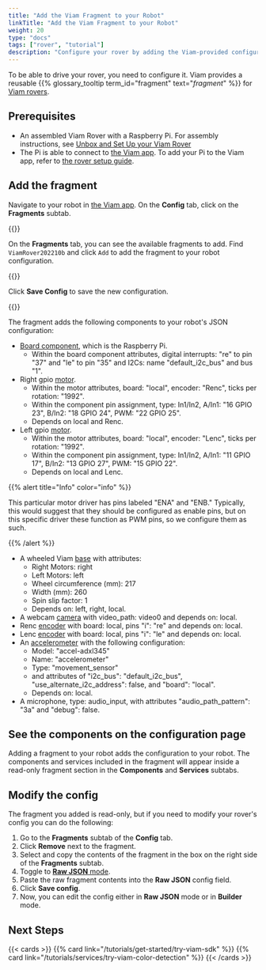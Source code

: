 ```yaml
---
title: "Add the Viam Fragment to your Robot"
linkTitle: "Add the Viam Fragment to your Robot"
weight: 20
type: "docs"
tags: ["rover", "tutorial"]
description: "Configure your rover by adding the Viam-provided configuration fragment to your rover."
---
```


To be able to drive your rover, you need to configure it.
Viam provides a reusable {{% glossary_tooltip term_id="fragment" text="*fragment*" %}} for [Viam rovers](https://www.viam.com/resources/rover).

## Prerequisites

* An assembled Viam Rover with a Raspberry Pi.
  For assembly instructions, see [Unbox and Set Up your Viam Rover](../rover-tutorial/)
* The Pi is able to connect to [the Viam app](https://app.viam.com).
  To add your Pi to the Viam app, refer to [the rover setup guide](/try-viam/rover-resources/rover-tutorial/#connect-to-the-viam-app).

## Add the fragment

Navigate to your robot in [the Viam app](https://app.viam.com/robots).
On the  **Config** tab, click on the **Fragments** subtab.

{{<imgproc src="try-viam/rover-resources/fragments/fragments_tab.png" resize="1200x" alt="Fragments tab inside the Viam app">}}

On the **Fragments** tab, you can see the available fragments to add.
Find `ViamRover202210b` and click `Add` to add the fragment to your robot configuration.

{{<imgproc src="try-viam/rover-resources/fragments/fragments_list.png" resize="1200x" alt="List of available fragments">}}

Click **Save Config** to save the new configuration.

{{<imgproc src="try-viam/rover-resources/fragments/fragment_configuration.png" resize="1200x" alt="Fragment configuration">}}

The fragment adds the following components to your robot's JSON configuration:

* [Board component](/components/board/), which is the Raspberry Pi.
  * Within the board component attributes, digital interrupts: "re" to pin "37" and "le" to pin "35" and I2Cs: name "default_i2c_bus" and bus "1".
* Right gpio [motor](/components/motor/).
  * Within the motor attributes, board: "local", encoder: "Renc", ticks per rotation: "1992".
  * Within the component pin assignment, type: In1/In2, A/In1: "16 GPIO 23", B/In2: "18 GPIO 24", PWM: "22 GPIO 25".
  * Depends on local and Renc.
* Left gpio [motor](/components/motor/).
  * Within the motor attributes, board: "local", encoder: "Lenc", ticks per rotation: "1992".
  * Within the component pin assignment, type: In1/In2, A/In1: "11 GPIO 17", B/In2: "13 GPIO 27", PWM: "15 GPIO 22".
  * Depends on local and Lenc.

{{% alert title="Info" color="info" %}}

This particular motor driver has pins labeled "ENA" and "ENB."
Typically, this would suggest that they should be configured as enable pins, but on this specific driver these function as PWM pins, so we configure them as such.

{{% /alert %}}

* A wheeled Viam [base](/components/base/) with attributes:
  * Right Motors: right
  * Left Motors: left
  * Wheel circumference (mm): 217
  * Width (mm): 260
  * Spin slip factor: 1
  * Depends on: left, right, local.
* A webcam [camera](/components/camera/) with video_path: video0 and depends on: local.
* Renc [encoder](/components/encoder/) with board: local, pins "i": "re" and depends on: local.
* Lenc [encoder](/components/encoder/) with board: local, pins "i": "le" and depends on: local.
* An [accelerometer](/components/movement-sensor/) with the following configuration:
  * Model: "accel-adxl345"
  * Name: "accelerometer"
  * Type: "movement_sensor"
  * and attributes of "i2c_bus": "default_i2c_bus", "use_alternate_i2c_address": false, and "board": "local".
  * Depends on: local.
* A microphone, type: audio_input, with attributes "audio_path_pattern": "3a" and "debug": false.

## See the components on the configuration page

Adding a fragment to your robot adds the configuration to your robot.
The components and services included in the fragment will appear inside a read-only fragment section in the **Components** and **Services** subtabs.

## Modify the config

The fragment you added is read-only, but if you need to modify your rover's config you can do the following:

1. Go to the **Fragments** subtab of the **Config** tab.
2. Click **Remove** next to the fragment.
3. Select and copy the contents of the fragment in the box on the right side of the **Fragments** subtab.
5. Toggle to [**Raw JSON** mode](/try-viam/try-viam-tutorial/#raw-json).
6. Paste the raw fragment contents into the **Raw JSON** config field.
7. Click **Save config**.
8. Now, you can edit the config either in **Raw JSON** mode or in **Builder** mode.

## Next Steps

{{< cards >}}
  {{% card link="/tutorials/get-started/try-viam-sdk" %}}
  {{% card link="/tutorials/services/try-viam-color-detection" %}}
{{< /cards >}}
